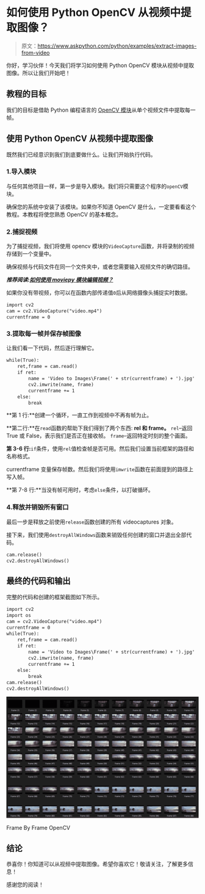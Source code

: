 # 如何使用 Python OpenCV 从视频中提取图像？

> 原文：<https://www.askpython.com/python/examples/extract-images-from-video>

你好，学习伙伴！今天我们将学习如何使用 Python OpenCV 模块从视频中提取图像。所以让我们开始吧！

## 教程的目标

我们的目标是借助 Python 编程语言的 [OpenCV 模块](https://www.askpython.com/python-modules/read-images-in-python-opencv)从单个视频文件中提取每一帧。

## 使用 Python OpenCV 从视频中提取图像

既然我们已经意识到我们到底要做什么。让我们开始执行代码。

### 1.导入模块

与任何其他项目一样，第一步是导入模块。我们将只需要这个程序的`openCV`模块。

确保您的系统中安装了该模块。如果你不知道 OpenCV 是什么，一定要看看这个教程。本教程将使您熟悉 OpenCV 的基本概念。

### 2.捕捉视频

为了捕捉视频，我们将使用 opencv 模块的`VideoCapture`函数，并将录制的视频存储到一个变量中。

确保视频与代码文件在同一个文件夹中，或者您需要输入视频文件的确切路径。

***推荐阅读:[如何使用 moviepy 模块编辑视频？](https://www.askpython.com/python-modules/moviepy-module)***

如果你没有带视频，你可以在函数内部传递值`0`后从网络摄像头捕捉实时数据。

```
import cv2
cam = cv2.VideoCapture("video.mp4")
currentframe = 0

```

### 3.提取每一帧并保存帧图像

让我们看一下代码，然后逐行理解它。

```
while(True):
	ret,frame = cam.read()
	if ret:
		name = 'Video to Images\Frame(' + str(currentframe) + ').jpg'
		cv2.imwrite(name, frame)
		currentframe += 1
	else:
		break

```

**第 1 行:**创建一个循环，一直工作到视频中不再有帧为止。

**第二行:**在`read`函数的帮助下我们得到了两个东西: **rel 和 frame。**
`rel`–返回 True 或 False，表示我们是否正在接收帧。
`frame`–返回特定时刻的整个画面。

**第 3-6 行:**`if`条件，使用`rel`值检查帧是否可用。然后我们设置当前框架的路径和名称格式。

currentframe 变量保存帧数。然后我们将使用`imwrite`函数在前面提到的路径上写入帧。

**第 7-8 行:**当没有帧可用时，考虑`else`条件，以打破循环。

### 4.释放并销毁所有窗口

最后一步是释放之前使用`release`函数创建的所有 videocaptures 对象。

接下来，我们使用`destroyAllWindows`函数来销毁任何创建的窗口并退出全部代码。

```
cam.release()
cv2.destroyAllWindows()

```

## 最终的代码和输出

完整的代码和创建的框架截图如下所示。

```
import cv2
import os
cam = cv2.VideoCapture("video.mp4")
currentframe = 0
while(True):
	ret,frame = cam.read()
	if ret:
		name = 'Video to Images\Frame(' + str(currentframe) + ').jpg'
		cv2.imwrite(name, frame)
		currentframe += 1
	else:
		break
cam.release()
cv2.destroyAllWindows()

```

![Frame By Frame OpenCV. - extract images from video in Python](img/00cc9d460b2b5114a08fbe89efbb91cd.png)

Frame By Frame OpenCV

## 结论

恭喜你！你知道可以从视频中提取图像。希望你喜欢它！敬请关注，了解更多信息！

感谢您的阅读！
